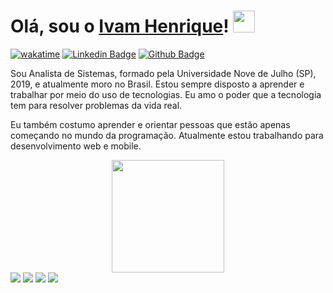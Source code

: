 # Olá, sou o <a href="https://github.com/ivamhenrique">Ivam Henrique</a>! <img src="https://camo.githubusercontent.com/e8e7b06ecf583bc040eb60e44eb5b8e0ecc5421320a92929ce21522dbc34c891/68747470733a2f2f6d656469612e67697068792e636f6d2f6d656469612f6876524a434c467a6361737252346961377a2f67697068792e676966" width="35px">

[![wakatime](https://wakatime.com/badge/user/d8eb8460-f125-424d-ae07-00b14a7f5060/project/014d530d-ddc3-44bf-adc4-df7770dd2a31.svg)](https://wakatime.com/badge/user/d8eb8460-f125-424d-ae07-00b14a7f5060/project/014d530d-ddc3-44bf-adc4-df7770dd2a31)
[![Linkedin Badge](https://img.shields.io/badge/-LinkedIn-blue?style=flat-square&logo=Linkedin&logoColor=white&link=https://www.linkedin.com/in/ivamhenrique/)](https://www.linkedin.com/in/ivamhenrique/)
[![Github Badge](https://img.shields.io/badge/-%20Github-black?style=flat-square&logo=Github)](https://github.com/ivamhenrique)

Sou Analista de Sistemas, formado pela Universidade Nove de Julho (SP), 2019, e atualmente moro no Brasil. Estou sempre disposto a aprender e trabalhar por meio do uso de tecnologias. Eu amo o poder que a tecnologia tem para resolver problemas da vida real.

Eu também costumo aprender e orientar pessoas que estão apenas começando no mundo da programação. Atualmente estou trabalhando para desenvolvimento web e mobile.

<div align="center">
  <a href="https://github.com/ivamhenrique">
  <img height="180em" src="https://github-readme-stats.vercel.app/api?username=ivamhenrique&show_icons=true&theme=dracula&include_all_commits=true&count_private=true"/>
</div>
  
  <div> 
  <a href="https://www.youtube.com/channel/UCeCC7W2BXCNB-nhSlfdzHbg" target="_blank"><img src="https://img.shields.io/badge/YouTube-FF0000?style=for-the-badge&logo=youtube&logoColor=white" target="_blank"></a>
  <a href="https://www.instagram.com/ivamhenrik" target="_blank"><img src="https://img.shields.io/badge/-Instagram-%23E4405F?style=for-the-badge&logo=instagram&logoColor=white" target="_blank"></a>
  <a href = "mailto:ivamks@gmail.com"><img src="https://img.shields.io/badge/-Gmail-%23333?style=for-the-badge&logo=gmail&logoColor=white" target="_blank"></a>
  <a href="https://www.linkedin.com/in/ivamhenrique" target="_blank"><img src="https://img.shields.io/badge/-LinkedIn-%230077B5?style=for-the-badge&logo=linkedin&logoColor=white" target="_blank"></a>
</div>
  
